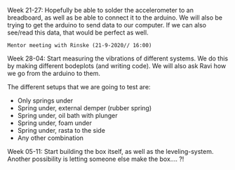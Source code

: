 Week 21-27: Hopefully be able to solder the accelerometer to an breadboard, as well as be able to connect it to the arduino. We will also be trying to get the arduino to send data to our computer. If we can also see/read this data, that would be perfect as well. 
    
    Mentor meeting with Rinske (21-9-2020// 16:00)

Week 28-04: Start measuring the vibrations of different systems. We do this by making different bodeplots (and writing code). We will also ask Ravi how we go from the arduino to them. 

The different setups that we are going to test are:
- Only springs under
- Spring under, external demper (rubber spring)
- Spring under, oil bath with plunger
- Spring under, foam under
- Spring under, rasta to the side
- Any other combination

Week 05-11: Start building the box itself, as well as the leveling-system. Another possibility is letting someone else make the box.... ?!